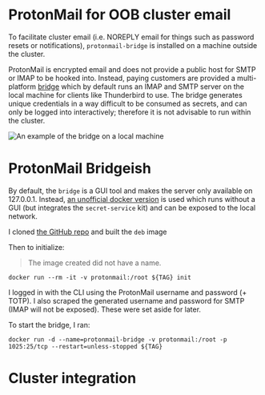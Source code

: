 # ProtonMail for OOB cluster email

To facilitate cluster email (i.e. NOREPLY email for things such as password resets or notifications), `protonmail-bridge` is installed on a machine outside the cluster. 

ProtonMail is encrypted email and does not provide a public host for SMTP or IMAP to be hooked into. Instead, paying customers are provided a multi-platform [bridge](https://proton.me/mail/bridge) which by default runs an IMAP and SMTP server on the local machine for clients like Thunderbird to use. The bridge generates unique credentials in a way difficult to be consumed as secrets, and can only be logged into interactively; therefore it is not advisable to run within the cluster.

![An example of the bridge on a local machine]()

# ProtonMail Bridgeish

By default, the `bridge` is a GUI tool and makes the server only available on 127.0.0.1. Instead, [an unofficial docker version](https://hub.docker.com/r/shenxn/protonmail-bridge) is used which runs without a GUI (but integrates the `secret-service` kit) and can be exposed to the local network.

I cloned [the GitHub repo](https://github.com/shenxn/protonmail-bridge-docker#build) and built the `deb` image

Then to initialize:

> The image created did not have a name.

```
docker run --rm -it -v protonmail:/root ${TAG} init
```

I logged in with the CLI using the ProtonMail username and password (+ TOTP). I also scraped the generated username and password for SMTP (IMAP will not be exposed). These were set aside for later.

To start the bridge, I ran:

```
docker run -d --name=protonmail-bridge -v protonmail:/root -p 1025:25/tcp --restart=unless-stopped ${TAG}
```

# Cluster integration